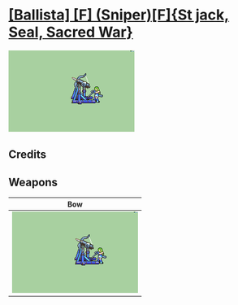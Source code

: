# [\[Ballista\] \[F\] \(Sniper\)\[F\]{St jack, Seal, Sacred War}](./)

<img src="./5.%20Bow%20(Ballista)/Bow_000.png" alt="[Ballista] [F] (Sniper)[F]{St jack, Seal, Sacred War} standing" />

## Credits



## Weapons


|Bow |
|  :---: |
| <img alt="Bow animation" src="./5.%20Bow%20(Ballista)/Bow.gif" /> |
